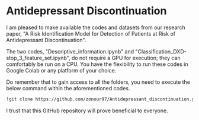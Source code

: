 # Antidepressant Discontinuation

I am pleased to make available the codes and datasets from our research paper, 
"A Risk Identification Model for Detection of Patients at Risk of Antidepressant Discontinuation".

The two codes, "Descriptive_information.ipynb" and "Classification_DXD-stop_3_feature_set.ipynb", do not require a GPU for execution; they can comfortably be run on a CPU. You have the flexibility to run these codes in Google Colab or any platform of your choice.

Do remember that to gain access to all the folders, you need to execute the below command within the aforementioned codes.

```bash
!git clone https://github.com/zonour97/Antidepressant_discontinuation.git
```

I trust that this GitHub repository will prove beneficial to everyone.
